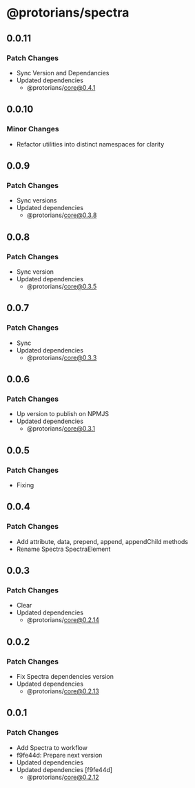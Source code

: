 # @protorians/spectra

## 0.0.11

### Patch Changes

- Sync Version and Dependancies
- Updated dependencies
  - @protorians/core@0.4.1

## 0.0.10

### Minor Changes

- Refactor utilities into distinct namespaces for clarity

## 0.0.9

### Patch Changes

- Sync versions
- Updated dependencies
  - @protorians/core@0.3.8

## 0.0.8

### Patch Changes

- Sync version
- Updated dependencies
  - @protorians/core@0.3.5

## 0.0.7

### Patch Changes

- Sync
- Updated dependencies
  - @protorians/core@0.3.3

## 0.0.6

### Patch Changes

- Up version to publish on NPMJS
- Updated dependencies
  - @protorians/core@0.3.1

## 0.0.5

### Patch Changes

- Fixing

## 0.0.4

### Patch Changes

- Add attribute, data, prepend, append, appendChild methods
- Rename Spectra SpectraElement

## 0.0.3

### Patch Changes

- Clear
- Updated dependencies
  - @protorians/core@0.2.14

## 0.0.2

### Patch Changes

- Fix Spectra dependencies version
- Updated dependencies
  - @protorians/core@0.2.13

## 0.0.1

### Patch Changes

- Add Spectra to workflow
- f9fe44d: Prepare next version
- Updated dependencies
- Updated dependencies [f9fe44d]
  - @protorians/core@0.2.12
